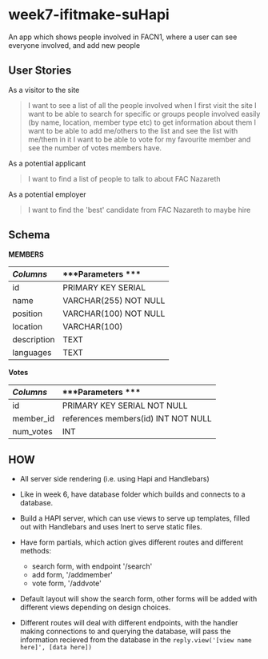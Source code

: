 # week7-ifitmake-suHapi
An app which shows people involved in FACN1, where a user can see everyone involved, and add new people



## User Stories

As a visitor to the site

> I want to see a list of all the people involved when I first visit the site
> I want to be able to search for specific or groups people involved easily (by name, location, member type etc) to get information about them
> I want to be able to add me/others to the list and see the list with me/them in it
> I want to be able to vote for my favourite member and see the number of votes members have.

As a potential applicant

> I want to find a list of people to talk to about FAC Nazareth

As a potential employer

> I want to find the 'best' candidate from FAC Nazareth to maybe hire

## Schema
**MEMBERS**

| ***Columns***  | ***Parameters  ***   |
| :------------- | :------------------  |
|       id       |  PRIMARY KEY SERIAL  |
|      name      | VARCHAR(255) NOT NULL|
|    position    | VARCHAR(100) NOT NULL|
|      location  |     VARCHAR(100)     |
|   description  |         TEXT         |
|    languages   |         TEXT         |

**Votes**

| ***Columns***  |        ***Parameters  ***           |
| :------------- |           :-------------            |
|       id       |    PRIMARY KEY SERIAL NOT NULL      |
|    member_id   | references members(id) INT NOT NULL |
|    num_votes   |              INT                    |

## HOW

- All server side rendering (i.e. using Hapi and Handlebars)

- Like in week 6, have database folder which builds and connects to a database.

- Build a HAPI server, which can use views to serve up templates, filled out with Handlebars and uses Inert to serve static files.

- Have form partials, which action gives different routes and different methods:
  - search form, with endpoint '/search'
  - add form, '/addmember'
  - vote form, '/addvote'

- Default layout will show the search form, other forms will be added with different views depending on design choices.

- Different routes will deal with different endpoints, with the handler making connections to and querying the database, will pass the information recieved from the database in the ``` reply.view('[view name here]', [data here]) ```
